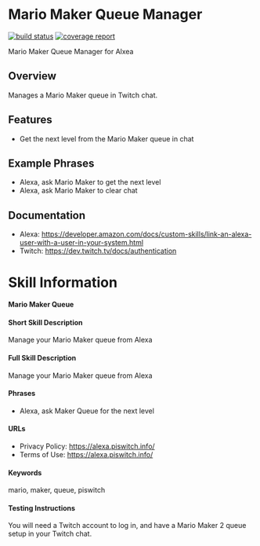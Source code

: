 # Mario Maker Queue Manager

[![build status](https://git.cssnr.com/shane/alexa-maker-queue/badges/master/build.svg)](https://git.cssnr.com/shane/alexa-maker-queue/commits/master) [![coverage report](https://git.cssnr.com/shane/alexa-maker-queue/badges/master/coverage.svg)](https://git.cssnr.com/shane/alexa-maker-queue/commits/master)

Mario Maker Queue Manager for Alxea

## Overview

Manages a Mario Maker queue in Twitch chat.

## Features

- Get the next level from the Mario Maker queue in chat

## Example Phrases

- Alexa, ask Mario Maker to get the next level
- Alexa, ask Mario Maker to clear chat

## Documentation

- Alexa: https://developer.amazon.com/docs/custom-skills/link-an-alexa-user-with-a-user-in-your-system.html
- Twitch:  https://dev.twitch.tv/docs/authentication

# Skill Information

**Mario Maker Queue**

#### Short Skill Description

Manage your Mario Maker queue from Alexa

#### Full Skill Description

Manage your Mario Maker queue from Alexa

#### Phrases

- Alexa, ask Maker Queue for the next level

#### URLs

- Privacy Policy: https://alexa.piswitch.info/
- Terms of Use: https://alexa.piswitch.info/

#### Keywords

mario, maker, queue, piswitch

#### Testing Instructions

You will need a Twitch account to log in, and have a Mario Maker 2 queue setup in your Twitch chat.
